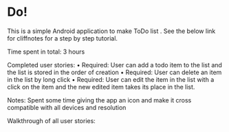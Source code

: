 # Do! 
This is a simple Android application to make ToDo list . See the below link for cliffnotes for a step by step tutorial.

Time spent in total: 3 hours 

Completed user stories: 
	• Required: User can add a todo item to the list and the list is stored in the order of creation
	• Required: User can delete an item in the list by long click
	• Required: User can edit the item in the list with a click on the item and the new edited item takes its place in the list.
	
 Notes:
 Spent some time giving the app an icon and make it cross compatible with all devices and resolution


Walkthrough of all user stories:
